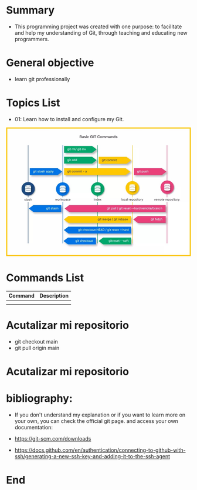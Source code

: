 # Summary

- This programming project was created with one purpose: to facilitate and help my understanding of Git, through teaching and educating new programmers.

# General objective

- learn git professionally

# Topics List

- 01: Learn how to install and configure my Git.

![Header](.\src\custom\img\00_commands.jpg)

# Commands List

| Command | Description |
| :-----: | :-----: |
|  |  |
|  |  |

# Acutalizar mi repositorio

- git checkout main
- git pull origin main

# Acutalizar mi repositorio

# bibliography:

- If you don't understand my explanation or if you want to learn more on your own, you can check the official git page. and access your own documentation:

- https://git-scm.com/downloads

- https://docs.github.com/en/authentication/connecting-to-github-with-ssh/generating-a-new-ssh-key-and-adding-it-to-the-ssh-agent

# End
